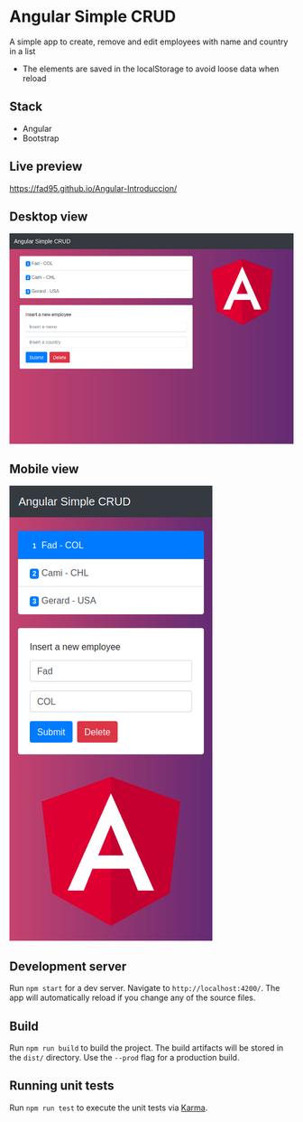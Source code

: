 # Angular Simple CRUD

A simple app to create, remove and edit employees with name and country in a list

- The elements are saved in the localStorage to avoid loose data when reload

## Stack

- Angular
- Bootstrap

## Live preview

https://fad95.github.io/Angular-Introduccion/

## Desktop view

![Desktop_Screenshot](./desktop_screenshot.png)

## Mobile view

![Mobile_Screenshot](./mobile_screenshot.png)

## Development server

Run `npm start` for a dev server. Navigate to `http://localhost:4200/`. The app will automatically reload if you change any of the source files.

## Build

Run `npm run build` to build the project. The build artifacts will be stored in the `dist/` directory. Use the `--prod` flag for a production build.

## Running unit tests

Run `npm run test` to execute the unit tests via [Karma](https://karma-runner.github.io).
